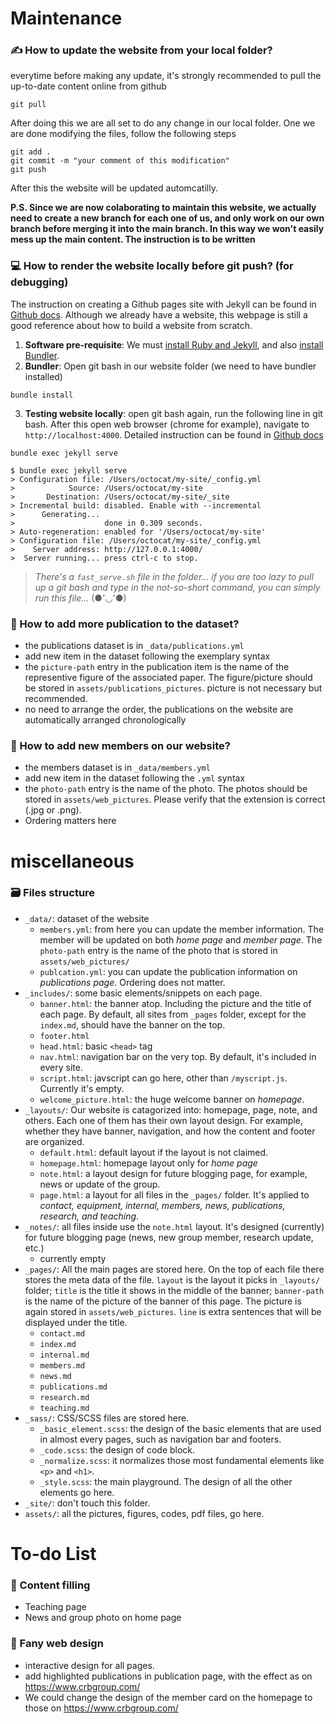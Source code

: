# Maintenance
### ✍️ How to update the website from your local folder?
everytime before making any update, it's strongly recommended to pull the up-to-date content online from github
```git
git pull
```
After doing this we are all set to do any change in our local folder. One we are done modifying the files, follow the following steps
```git
git add .
git commit -m "your comment of this modification"
git push
```
After this the website will be updated automcatilly. 

**P.S. Since we are now colaborating to maintain this website, we actually need to create a new branch for each one of us, and only work on our own branch before merging it into the main branch. In this way we won't easily mess up the main content. The instruction is to be written**

### 💻 How to render the website locally before git push? (for debugging)
The instruction on creating a Github pages site with Jekyll can be found in [Github docs](https://docs.github.com/en/pages/setting-up-a-github-pages-site-with-jekyll/creating-a-github-pages-site-with-jekyll). Although we already have a website, this webpage is still a good reference about how to build a website from scratch.

1. **Software pre-requisite**: We must [install Ruby and Jekyll](https://jekyllrb.com/docs/installation/windows/), and also [install Bundler](https://bundler.io/).
2. **Bundler**: Open git bash in our website folder (we need to have bundler installed)
```git
bundle install
```
3. **Testing website locally**: open git bash again, run the following line in git bash. After this open web browser (chrome for example), navigate to `http://localhost:4000`. Detailed instruction can be found in [Github docs](https://docs.github.com/en/pages/setting-up-a-github-pages-site-with-jekyll/testing-your-github-pages-site-locally-with-jekyll)
```git
bundle exec jekyll serve
```
```git
$ bundle exec jekyll serve
> Configuration file: /Users/octocat/my-site/_config.yml
>            Source: /Users/octocat/my-site
>       Destination: /Users/octocat/my-site/_site
> Incremental build: disabled. Enable with --incremental
>      Generating...
>                    done in 0.309 seconds.
> Auto-regeneration: enabled for '/Users/octocat/my-site'
> Configuration file: /Users/octocat/my-site/_config.yml
>    Server address: http://127.0.0.1:4000/
>  Server running... press ctrl-c to stop.
```

> *There's a `fast_serve.sh` file in the folder... if you are too lazy to pull up a git bash and type in the not-so-short command, you can simply run this file...*
>  (●'◡'●)


### 📖 How to add more publication to the dataset?
- the publications dataset is in `_data/publications.yml`
- add new item in the dataset following the exemplary syntax
- the `picture-path` entry in the publication item is the name of the representive figure of the associated paper. The figure/picture should be stored in `assets/publications_pictures`. picture is not necessary but recommended.
- no need to arrange the order, the publications on the website are automatically arranged chronologically

### 🧙 How to add new members on our website?
- the members dataset is in `_data/members.yml`
- add new item in the dataset following the `.yml` syntax
- the `photo-path` entry is the name of the photo. The photos should be stored in `assets/web_pictures`. Please verify that the extension is correct (.jpg or .png).
- Ordering matters here




# miscellaneous
### 🗃️ Files structure
- `_data/`: dataset of the website 
    - `members.yml`: from here you can update the member information. The member will be updated on both *home page* and *member page*. The `photo-path` entry is the name of the photo that is stored in `assets/web_pictures/` 
    - `publcation.yml`: you can update the publication information on *publications page*. Ordering does not matter.
- `_includes/`: some basic elements/snippets on each page.
    - `banner.html`: the banner atop. Including the picture and the title of each page. By default, all sites from `_pages` folder, except for the `index.md`, should have the banner on the top.
    - `footer.html`
    - `head.html`: basic `<head>` tag
    - `nav.html`: navigation bar on the very top. By default, it's included in every site. 
    - `script.html`: javscript can go here, other than `/myscript.js`. Currently it's empty.
    - `welcome_picture.html`: the huge welcome banner on *homepage*. 
- `_layouts/`: Our website is catagorized into: homepage, page, note, and others. Each one of them has their own layout design. For example, whether they have banner, navigation, and how the content and footer are organized.
    - `default.html`: default layout if the layout is not claimed.
    - `homepage.html`: homepage layout only for *home page*
    - `note.html`: a layout design for future blogging page, for example, news or update of the group.
    - `page.html`: a layout for all files in the `_pages/` folder. It's applied to *contact, equipment, internal, members, news, publications, research, and teaching*.
- `_notes/`: all files inside use the `note.html` layout. It's designed (currently) for future blogging page (news, new group member, research update, etc.)
    - currently empty
- `_pages/`: All the main pages are stored here. On the top of each file there stores the meta data of the file. `layout` is the layout it picks in `_layouts/` folder; `title` is the title it shows in the middle of the banner; `banner-path` is the name of the picture of the banner of this page. The picture is again stored in `assets/web_pictures`. `line` is extra sentences that will be displayed under the title.  
    - `contact.md`
    - `index.md`
    - `internal.md`
    - `members.md`
    - `news.md`
    - `publications.md`
    - `research.md`
    - `teaching.md`
- `_sass/`: CSS/SCSS files are stored here.
    - `_basic_element.scss`: the design of the basic elements that are used in almost every pages, such as navigation bar and footers.
    - `_code.scss`: the design of code block.
    - `_normalize.scss`: it normalizes those most fundamental elements like `<p>` and `<h1>`.
    - `_style.scss`: the main playground. The design of all the other elements go here.
- `_site/`: don't touch this folder.
- `assets/`: all the pictures, figures, codes, pdf files, go here. 



# To-do List

### 🍉 Content filling
- Teaching page
- News and group photo on home page
### 🌟 Fany web design
- interactive design for all pages. 
- add highlighted publications in publication page, with the effect as on https://www.crbgroup.com/
- We could change the design of the member card on the homepage to those on https://www.crbgroup.com/